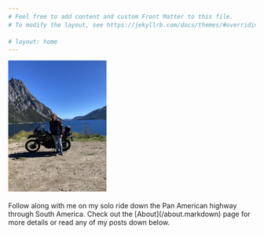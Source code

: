 ```yaml
---
# Feel free to add content and custom Front Matter to this file.
# To modify the layout, see https://jekyllrb.com/docs/themes/#overriding-theme-defaults

# layout: home
---
```

<img src="./images/argentina.jpg" width="200" />
<br />
<br />
Follow along with me on my solo ride down the Pan American highway through South America. Check out the [About](/about.markdown) page for more details or read any of my posts down below. 
<br />